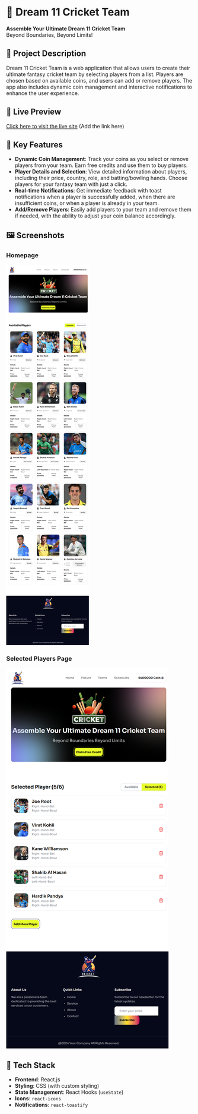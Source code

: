 # 🏏 Dream 11 Cricket Team

**Assemble Your Ultimate Dream 11 Cricket Team**  
Beyond Boundaries, Beyond Limits!

## 📝 Project Description
Dream 11 Cricket Team is a web application that allows users to create their ultimate fantasy cricket team by selecting players from a list. Players are chosen based on available coins, and users can add or remove players. The app also includes dynamic coin management and interactive notifications to enhance the user experience.

## 🔗 Live Preview
[Click here to visit the live site](#) (Add the link here)

## 📌 Key Features
- **Dynamic Coin Management**: Track your coins as you select or remove players from your team. Earn free credits and use them to buy players.
- **Player Details and Selection**: View detailed information about players, including their price, country, role, and batting/bowling hands. Choose players for your fantasy team with just a click.
- **Real-time Notifications**: Get immediate feedback with toast notifications when a player is successfully added, when there are insufficient coins, or when a player is already in your team.
- **Add/Remove Players**: Easily add players to your team and remove them if needed, with the ability to adjust your coin balance accordingly.

## 🖼️ Screenshots
### Homepage
![Homepage](./src/Design_and_Preview/main.png)

### Selected Players Page
![Selected Players](./src/Design_and_Preview/main-2.png)

## 🚀 Tech Stack
- **Frontend**: React.js
- **Styling**: CSS (with custom styling)
- **State Management**: React Hooks (`useState`)
- **Icons**: `react-icons`
- **Notifications**: `react-toastify`